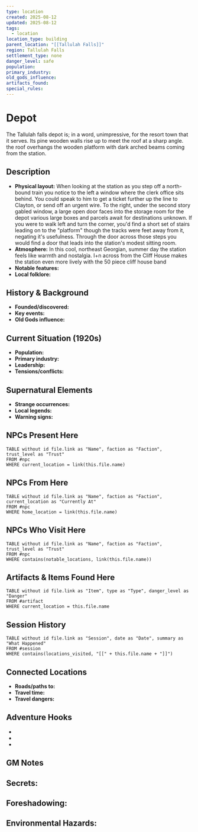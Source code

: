 ```yaml
---
type: location
created: 2025-08-12
updated: 2025-08-12
tags:
  - location
location_type: building
parent_location: "[[Tallulah Falls]]"
region: Tallulah Falls
settlement_type: none
danger_level: safe
population: 
primary_industry: 
old_gods_influence: 
artifacts_found: 
special_rules:
---
```


# Depot

The Tallulah falls depot is; in a word, unimpressive, for the resort town that it serves. Its pine wooden walls rise up to meet the roof at a sharp angle. the roof overhangs the wooden platform with dark arched beams coming from the station. 

## Description
- **Physical layout:** When looking at the station as you step off a north-bound train you notice to the left a window where the clerk office sits behind. You could speak to him to get a ticket further up the line to Clayton, or send off an urgent wire. To the right, under the second story gabled window, a large open door faces into the storage room for the depot various large boxes and parcels await for destinations unknown. If you were to walk left and turn the corner, you'd find a short set of stairs leading on to the "platform" though the tracks were feet away from it, negating it's usefulness. Through the door across those steps you would find a door that leads into the station's modest sitting room.
- **Atmosphere:** In this cool, northeast Georgian, summer day the station feels like warmth and nostalgia. I+n across from the Cliff House makes the station even more lively with the 50 piece cliff house band  
- **Notable features:** 
- **Local folklore:** 

## History & Background
- **Founded/discovered:** 
- **Key events:** 
- **Old Gods influence:** 

## Current Situation (1920s)
- **Population:** 
- **Primary industry:** 
- **Leadership:** 
- **Tensions/conflicts:** 

## Supernatural Elements
- **Strange occurrences:** 
- **Local legends:** 
- **Warning signs:** 

## NPCs Present Here
```dataview
TABLE without id file.link as "Name", faction as "Faction", trust_level as "Trust"
FROM #npc
WHERE current_location = link(this.file.name)
```

## NPCs From Here
```dataview
TABLE without id file.link as "Name", faction as "Faction", current_location as "Currently At"
FROM #npc
WHERE home_location = link(this.file.name)
```

## NPCs Who Visit Here
```dataview
TABLE without id file.link as "Name", faction as "Faction", trust_level as "Trust"
FROM #npc
WHERE contains(notable_locations, link(this.file.name))
```

## Artifacts & Items Found Here
```dataview
TABLE without id file.link as "Item", type as "Type", danger_level as "Danger"
FROM #artifact
WHERE current_location = this.file.name
```

## Session History
```dataview
TABLE without id file.link as "Session", date as "Date", summary as "What Happened"
FROM #session
WHERE contains(locations_visited, "[[" + this.file.name + "]]")
```

## Connected Locations
- **Roads/paths to:** 
- **Travel time:** 
- **Travel dangers:** 

## Adventure Hooks
- 
- 
- 

## GM Notes
**Secrets:**
- 

**Foreshadowing:**
- 

**Environmental Hazards:**
- 
